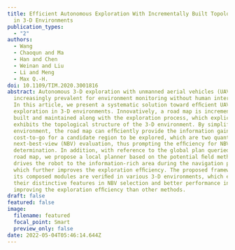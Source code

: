 ```yaml
---
title: Efficient Autonomous Exploration With Incrementally Built Topological Map
  in 3-D Environments
publication_types:
  - "2"
authors:
  - Wang
  - Chaoqun and Ma
  - Han and Chen
  - Weinan and Liu
  - Li and Meng
  - Max Q.-H.
doi: 10.1109/TIM.2020.3001816
abstract: Autonomous 3-D exploration with unmanned aerial vehicles (UAVs) is
  increasingly prevalent for environment monitoring without human intervention.
  In this article, we present a systematic solution toward efﬁcient UAV
  exploration in 3-D environments. Innovatively, a road map is incrementally
  built and maintained along with the exploration process, which explicitly
  exhibits the topological structure of the 3-D environment. By simplifying the
  environment, the road map can efﬁciently provide the information gain and the
  cost-to-go for a candidate region to be explored, which are two quantities for
  next-best-view (NBV) evaluation, thus prompting the efﬁciency for NBV
  determination. In addition, with reference to the global plan queried on the
  road map, we propose a local planner based on the potential ﬁeld method that
  drives the robot to the information-rich area during the navigation process,
  which further improves the exploration efﬁciency. The proposed framework and
  its composed modules are veriﬁed in various 3-D environments, which exhibit
  their distinctive features in NBV selection and better performance in
  improving the exploration efﬁciency than other methods.
draft: false
featured: false
image:
  filename: featured
  focal_point: Smart
  preview_only: false
date: 2022-05-04T05:46:14.644Z
---
```

